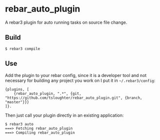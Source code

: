rebar_auto_plugin
=====

A rebar3 plugin for auto running tasks on source file change.

Build
-----

    $ rebar3 compile

Use
---

Add the plugin to your rebar config, since it is a developer tool and not necessary for building any project you work on I put it in `~/.rebar3/config`:

    {plugins, [
        {rebar_auto_plugin, ".*", {git, "https://github.com/tsloughter/rebar_auto_plugin.git", {branch, "master"}}}
    ]}.

Then just call your plugin directly in an existing application:


    $ rebar3 auto
    ===> Fetching rebar_auto_plugin
    ===> Compiling rebar_auto_plugin
